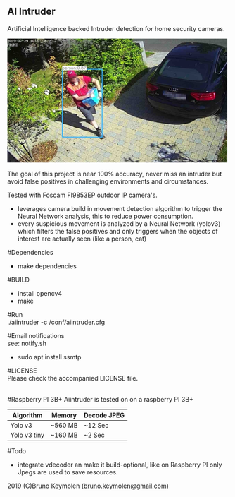 ## AI Intruder

Artificial Intelligence backed Intruder detection for home security cameras.
   
<img src="doc/alarm.img.1.jpg" width="500">
    
  
The goal of this project is near 100% accuracy, never miss an intruder but avoid false positives in challenging environments and circumstances. 
  
Tested with Foscam FI9853EP outdoor IP camera's.
  
- leverages camera build in movement detection algorithm to trigger the Neural Network analysis, this to reduce power consumption.
- every suspicious movement is analyzed by a Neural Network (yolov3) which filters the false positives and only triggers when the objects of interest are actually seen (like a person, cat)
  

#Dependencies
- make dependencies

  
#BUILD
- install opencv4
- make
 

#Run  
./aiintruder -c /conf/aiintruder.cfg<br>
  
 
#Email notifications  
see: notify.sh  
 - sudo apt install ssmtp


#LICENSE<br>
Please check the accompanied LICENSE file.<br><br>

#Raspberry PI 3B+
Aiintruder is tested on on a raspberry PI 3B+

| Algorithm   | Memory  | Decode JPEG |
|-------------|---------|-------------| 
|Yolo v3      | ~560 MB | ~12 Sec     | 
|Yolo v3 tiny | ~160 MB | ~2 Sec      | 

#Todo
- integrate vdecoder an make it build-optional, like on Raspberry PI only Jpegs are used to save resources.  



2019 (C)Bruno Keymolen (bruno.keymolen@gmail.com)
